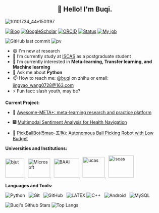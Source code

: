 <h2 align="center">👋 Hello! I'm Buqi.</h2>
<!-- <p align="center">
  <a href="https://www.researchgate.net/profile/Jingyao-Wang-15">ResearchGate</a> •
  <a href="https://www.zhihu.com/people/wang-dou-ya-11">Blog</a> •
  <a href="https://scholar.google.com/citations?user=btThEsYAAAAJ&hl=zh-CN">GoogleScholar</a>
</p> -->

![10101734_44e150ff97](https://github.com/WangJingyao07/WangJingyao07/assets/45681444/4f3922b4-e050-43b8-aca6-a14e9f2f9c48)

[![Blog](https://img.shields.io/badge/Blog-Buqi-informational?style=flat-square&color=black&logo=vercel&logoColor=white)](https://www.zhihu.com/people/wang-dou-ya-11)
[![GoogleScholar](https://img.shields.io/badge/Google-Research-blue?style=flat-square&logo=google&logoColor=white)](https://scholar.google.com/citations?user=btThEsYAAAAJ&hl=zh-CN)
[![ORCID](https://img.shields.io/badge/ORCID-0000--0003--1782--8704-blue?style=flat-square&logo=orcid&logoColor=white)](https://orcid.org/0000-0003-1782-8704)
[![Status](https://img.shields.io/badge/Status-Stable-success?style=flat-square&logo=gravatar&logoColor=white)](https://en.wikipedia.org/wiki/Life)
[![My job](https://img.shields.io/badge/My%20job-M.Sc.-success?style=flat-square&logo=microgenetics&logoColor=white)](http://www.is.cas.cn/)

![GitHub last commit](https://img.shields.io/github/last-commit/WangJingyao07/WangJingyao07)
![pv](https://pageview.vercel.app/?github_user=WangJingyao07)

- 😄 I'm new at research
- 🔭 I’m currently study at [ISCAS](http://www.is.cas.cn/) as a postgraduate student
- 🌱 I’m currently interested in **Meta-learning, Transfer learning, and Machine learning**
- 💬 Ask me about **Python**
- 📫 How to reach me: [@buqi](https://www.zhihu.com/people/wang-dou-ya-11) on zhihu or email: <jingyao_wang0728@163.com>
- ⚡ Fun fact: slash youth, may be?

**Current Project:** 

- 🎇 [Awesome-META+: meta-learning research and practice platform](https://wangjingyao07.github.io/Awesome-Meta-Learning-Platform/)

- 🎆 [Multimodal Sentiment Analysis for Health Navigation](https://github.com/WangJingyao07/Multimodal-Sentiment-Analysis-for-Health-Navigation)

- 🎈 [PickBallBot(5mao-五毛): Autonomous Ball Picking Robot with Low Budget](https://github.com/WangJingyao07/PickBallBot-5mao/tree/main)


**Universities and Institutions:** 

<p align="left"> 
    <a href="https://www.bjut.edu.cn/" target="_blank" rel="noreferrer"> <img src="https://github.com/WangJingyao07/WangJingyao07/assets/45681444/4bd575d0-86b2-4625-9bbe-a4f1cf08fc5f" alt="bjut" width="60" height="60"/> </a> &nbsp;
   <a href="https://www.microsoft.com/" target="_blank" rel="noreferrer"> <img src="https://github.com/WangJingyao07/WangJingyao07/assets/45681444/aeb2aee0-55f7-4ac0-967d-320cf4723339" alt="Microsoft" width="70" height="60"/> </a> &nbsp;
    <a href="https://www.baai.ac.cn/english.html" target="_blank" rel="noreferrer"> <img src="https://github.com/WangJingyao07/WangJingyao07/assets/45681444/b8e2acb0-339d-4a54-9069-9d52c19a4f27" alt="BAAI" width="80" height="60"/> </a> &nbsp;
   <a href="https://www.ucas.ac.cn/" target="_blank" rel="noreferrer"> <img src="https://github.com/WangJingyao07/WangJingyao07/assets/45681444/fa2e4aee-58e5-481a-b869-53b5582bc42f" alt="ucas" width="70" height="65"/> </a> &nbsp;
   <a href="http://www.iscas.ac.cn/" target="_blank" rel="noreferrer"> <img src="https://github.com/WangJingyao07/WangJingyao07/assets/45681444/5b1df337-891b-4b2b-9758-ddb3a63fc547" alt="iscas" width="80" height="70"/> </a> 
</p>


**Languages and Tools:** 

![Python](https://img.shields.io/badge/-Python-black?logo=Python&style=social)&nbsp;&nbsp;
![Git](https://img.shields.io/badge/-Git-black?logo=git&style=social)&nbsp;&nbsp;
![GitHub](https://img.shields.io/badge/-GitHub-black?logo=github&style=social)&nbsp;&nbsp;
![LATEX](https://img.shields.io/badge/-LATEX-black?logo=latex&style=social)
![C++](https://img.shields.io/badge/-c++-black?logo=c%2B%2B&style=social)&nbsp;&nbsp;
![Android](https://img.shields.io/badge/-Android-black?logo=android&style=social)&nbsp;&nbsp;
![MySQL](https://img.shields.io/badge/-MySQL-black?logo=mysql&style=social)&nbsp;&nbsp;


![Buqi's Github Stars](https://github-readme-stats.vercel.app/api?username=WangJingyao07&show_icons=true&hide=issues&icon_color=000000&hide_border=true&title_color=5391FE&text_color=555)
![Top Langs](https://github-readme-stats.vercel.app/api/top-langs/?username=WangJingyao07&hide=TeX&layout=compact)
